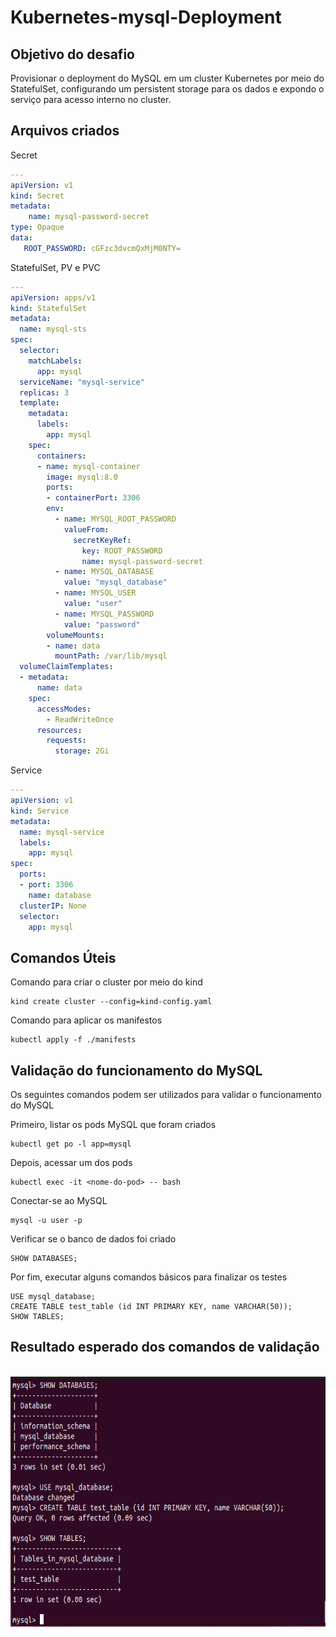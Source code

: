 # Kubernetes-mysql-Deployment

## Objetivo do desafio
Provisionar o deployment do MySQL em um cluster Kubernetes por meio do StatefulSet, 
configurando um persistent storage para os dados e expondo o serviço para acesso interno no cluster.

## Arquivos criados
Secret
```yaml
---
apiVersion: v1
kind: Secret
metadata: 
    name: mysql-password-secret
type: Opaque
data:
   ROOT_PASSWORD: cGFzc3dvcmQxMjM0NTY=
```

StatefulSet, PV e PVC
```yaml
---
apiVersion: apps/v1
kind: StatefulSet
metadata:
  name: mysql-sts
spec:
  selector:
    matchLabels:
      app: mysql
  serviceName: "mysql-service"
  replicas: 3
  template:
    metadata:
      labels:
        app: mysql
    spec:
      containers:
      - name: mysql-container
        image: mysql:8.0
        ports:
        - containerPort: 3306
        env:
          - name: MYSQL_ROOT_PASSWORD
            valueFrom: 
              secretKeyRef: 
                key: ROOT_PASSWORD
                name: mysql-password-secret
          - name: MYSQL_DATABASE
            value: "mysql_database"
          - name: MYSQL_USER
            value: "user"
          - name: MYSQL_PASSWORD
            value: "password"
        volumeMounts:
        - name: data
          mountPath: /var/lib/mysql
  volumeClaimTemplates:
  - metadata:
      name: data
    spec:
      accessModes: 
        - ReadWriteOnce
      resources:
        requests:
          storage: 2Gi
```

Service
```yaml
---
apiVersion: v1
kind: Service
metadata:
  name: mysql-service
  labels:
    app: mysql
spec:
  ports:
  - port: 3306
    name: database
  clusterIP: None
  selector:
    app: mysql
```

## Comandos Úteis
Comando para criar o cluster por meio do kind
```
kind create cluster --config=kind-config.yaml
```
Comando para aplicar os manifestos
```
kubectl apply -f ./manifests
```

## Validação do funcionamento do MySQL
Os seguintes comandos podem ser utilizados para validar o funcionamento do MySQL

Primeiro, listar os pods MySQL que foram criados
```
kubectl get po -l app=mysql
```
Depois, acessar um dos pods
```
kubectl exec -it <nome-do-pod> -- bash
```
Conectar-se ao MySQL
```
mysql -u user -p
```
Verificar se o banco de dados foi criado
```
SHOW DATABASES;
```
Por fim, executar alguns comandos básicos para finalizar os testes
```
USE mysql_database;
CREATE TABLE test_table (id INT PRIMARY KEY, name VARCHAR(50));
SHOW TABLES;
```

## Resultado esperado dos comandos de validação
<div style="text-align: center"><br>
    <img align="center" alt="result" height="400px" width="700px" src="https://github.com/CarlosDaniel3/kubernetes-mysql-deployment/blob/main/assets/result.png">
</div>
